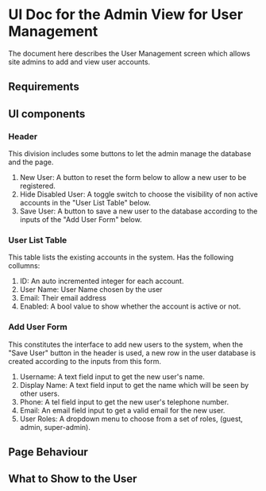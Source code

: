 # UI Doc for the Admin View for User Management
The document here describes the User Management screen which allows site admins to add and view user accounts. 
## Requirements

## UI components
### Header
This division includes some buttons to let the admin manage the database and the page.
1) New User:           A button to reset the form below to allow a new user to be registered.
2) Hide Disabled User: A toggle switch to choose the visibility of non active accounts in the "User List Table" below.
3) Save User:          A button to save a new user to the database according to the inputs of the "Add User Form" below.
### User List Table
This table lists the existing accounts in the system. Has the following collumns:
1) ID:        An auto incremented integer for each account.
3) User Name: User Name chosen by the user 
4) Email:     Their email address
5) Enabled:   A bool value to show whether the account is active or not.

### Add User Form
This constitutes the interface to add new users to the system, when the "Save User" button in the header is used, a new row in the user database is created according to the inputs from this form.
1) Username:      A text field input to get the new user's name.
2) Display Name:  A text field input to get the name which will be seen by other users.
3) Phone:         A tel field input to get the new user's telephone number.
4) Email:         An email field input to get a valid email for the new user.
5) User Roles:    A dropdown menu to choose from a set of roles, (guest, admin, super-admin).

## Page Behaviour

## What to Show to the User
